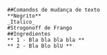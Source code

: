 	##Comandos de mudança de texto
	**Negrito**
	_Italico_
	#Strogonoff de Frango
	##Ingredientes
	** 1 - Bla bla bla bla **
	** 2 - Bla Blo blU **
	
	
	

